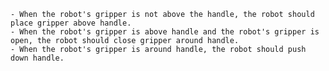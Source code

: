 
    - When the robot's gripper is not above the handle, the robot should place gripper above handle.
    - When the robot's gripper is above handle and the robot's gripper is open, the robot should close gripper around handle.
    - When the robot's gripper is around handle, the robot should push down handle.